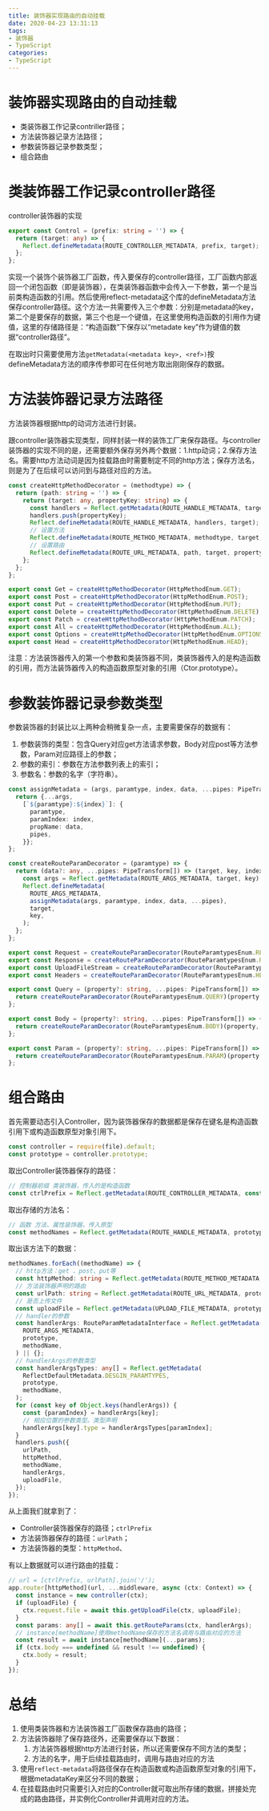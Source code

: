 ```yaml
---
title: 装饰器实现路由的自动挂载
date: 2020-04-23 13:31:13
tags:
- 装饰器
- TypeScript
categories:
- TypeScript
---
```


# 装饰器实现路由的自动挂载

- 类装饰器工作记录contriller路径；
- 方法装饰器记录方法路径；
- 参数装饰器记录参数类型；
- 组合路由

<!-- more -->

# 类装饰器工作记录controller路径

controller装饰器的实现

```typescript
export const Control = (prefix: string = '') => {
  return (target: any) => {
    Reflect.defineMetadata(ROUTE_CONTROLLER_METADATA, prefix, target);
  };
};
```

实现一个装饰个装饰器工厂函数，传入要保存的controller路径，工厂函数内部返回一个闭包函数（即是装饰器），在类装饰器函数中会传入一下参数，第一个是当前类构造函数的引用。然后使用reflect-metadata这个库的defineMetadata方法保存controller路径。这个方法一共需要传入三个参数：分别是metadata的key，第二个是要保存的数据，第三个也是一个键值，在这里使用构造函数的引用作为键值，这里的存储路径是：“构造函数”下保存以“metadate key”作为键值的数据“controller路径”。

在取出时只需要使用方法`getMetadata(<metadata key>, <ref>)`按defineMetadata方法的顺序传参即可在任何地方取出刚刚保存的数据。



# 方法装饰器记录方法路径

方法装饰器根据http的动词方法进行封装。

跟controller装饰器实现类型，同样封装一样的装饰工厂来保存路径。与controller装饰器的实现不同的是，还需要额外保存另外两个数据：1.http动词；2.保存方法名。需要http方法动词是因为挂载路由时需要制定不同的http方法；保存方法名，则是为了在后续可以访问到与路径对应的方法。

```typescript
const createHttpMethodDecorator = (methodtype) => {
  return (path: string = '') => {
    return (target: any, propertyKey: string) => {
      const handlers = Reflect.getMetadata(ROUTE_HANDLE_METADATA, target) || [];
      handlers.push(propertyKey);
      Reflect.defineMetadata(ROUTE_HANDLE_METADATA, handlers, target);
      // 设置方法
      Reflect.defineMetadata(ROUTE_METHOD_METADATA, methodtype, target, propertyKey);
      // 设置路由
      Reflect.defineMetadata(ROUTE_URL_METADATA, path, target, propertyKey);
    };
  };
};

export const Get = createHttpMethodDecorator(HttpMethodEnum.GET);
export const Post = createHttpMethodDecorator(HttpMethodEnum.POST);
export const Put = createHttpMethodDecorator(HttpMethodEnum.PUT);
export const Delete = createHttpMethodDecorator(HttpMethodEnum.DELETE);
export const Patch = createHttpMethodDecorator(HttpMethodEnum.PATCH);
export const All = createHttpMethodDecorator(HttpMethodEnum.ALL);
export const Options = createHttpMethodDecorator(HttpMethodEnum.OPTIONS);
export const Head = createHttpMethodDecorator(HttpMethodEnum.HEAD);
```

注意：方法装饰器传入的第一个参数和类装饰器不同，类装饰器传入的是构造函数的引用，而方法装饰器传入的构造函数原型对象的引用（Ctor.prototype）。



# 参数装饰器记录参数类型

参数装饰器的封装比以上两种会稍微复杂一点，主要需要保存的数据有：

1. 参数装饰的类型：包含Query对应get方法请求参数，Body对应post等方法参数，Param对应路径上的参数；
2. 参数的索引：参数在方法参数列表上的索引；
3. 参数名：参数的名字（字符串）。

```typescript
const assignMetadata = (args, paramtype, index, data, ...pipes: PipeTransform[]) => {
  return {...args,
    [`${paramtype}:${index}`]: {
      paramtype,
      paramIndex: index,
      propName: data,
      pipes,
    }};
};

const createRouteParamDecorator = (paramtype) => {
  return (data?: any, ...pipes: PipeTransform[]) => (target, key, index) => {
    const args = Reflect.getMetadata(ROUTE_ARGS_METADATA, target, key) || {};
    Reflect.defineMetadata(
      ROUTE_ARGS_METADATA,
      assignMetadata(args, paramtype, index, data, ...pipes),
      target,
      key,
    );
  };
};

export const Request = createRouteParamDecorator(RouteParamtypesEnum.REQUEST);
export const Response = createRouteParamDecorator(RouteParamtypesEnum.RESPONSE);
export const UploadFileStream = createRouteParamDecorator(RouteParamtypesEnum.FILE_STREAM);
export const Headers = createRouteParamDecorator(RouteParamtypesEnum.HEADERS);

export const Query = (property?: string, ...pipes: PipeTransform[]) => {
  return createRouteParamDecorator(RouteParamtypesEnum.QUERY)(property, ...pipes);
};

export const Body = (property?: string, ...pipes: PipeTransform[]) => {
  return createRouteParamDecorator(RouteParamtypesEnum.BODY)(property, ...pipes);
};

export const Param = (property?: string, ...pipes: PipeTransform[]) => {
  return createRouteParamDecorator(RouteParamtypesEnum.PARAM)(property, ...pipes);
};
```

# 组合路由

首先需要动态引入Controller，因为装饰器保存的数据都是保存在键名是构造函数引用下或构造函数原型对象引用下。

```typescript
const controller = require(file).default;
const prototype = controller.prototype;
```

取出Controller装饰器保存的路径：

```typescript
// 控制器前缀 类装饰器，传入的是构造函数
const ctrlPrefix = Reflect.getMetadata(ROUTE_CONTROLLER_METADATA, constructor) || '';
```



取出存储的方法名：

```typescript
// 函数 方法、属性装饰器，传入原型
const methodNames = Reflect.getMetadata(ROUTE_HANDLE_METADATA, prototype) || [];
```

取出该方法下的数据：

```typescript
methodNames.forEach((methodName) => {
  // http方法：get 、post、put等
  const httpMethod: string = Reflect.getMetadata(ROUTE_METHOD_METADATA, prototype, methodName);
  // 方法装饰器声明的路由
  const urlPath: string = Reflect.getMetadata(ROUTE_URL_METADATA, prototype, methodName) || '';
  // 是否上传文件
  const uploadFile = Reflect.getMetadata(UPLOAD_FILE_METADATA, prototype, methodName) || null;
  // handler的参数
  const handlerArgs: RouteParamMetadataInterface = Reflect.getMetadata(
    ROUTE_ARGS_METADATA,
    prototype,
    methodName,
  ) || {};
  // handlerArgs的参数类型
  const handlerArgsTypes: any[] = Reflect.getMetadata(
    ReflectDefaultMetadata.DESGIN_PARAMTYPES,
    prototype,
    methodName,
  );
  for (const key of Object.keys(handlerArgs)) {
    const {paramIndex} = handlerArgs[key];
    // 相应位置的参数类型。类型声明
    handlerArgs[key].type = handlerArgsTypes[paramIndex];
  }
  handlers.push({
    urlPath,
    httpMethod,
    methodName,
    handlerArgs,
    uploadFile,
  });
});
```

从上面我们就拿到了：

- Controller装饰器保存的路径；`ctrlPrefix`
- 方法装饰器保存的路径：`urlPath`；
- 方法装饰器的类型：`httpMethod`、

有以上数据就可以进行路由的挂载：

```typescript
// url = [ctrlPrefix, urlPath].join('/');
app.router[httpMethod](url, ...middleware, async (ctx: Context) => {
  const instance = new controller(ctx);
  if (uploadFile) {
    ctx.request.file = await this.getUploadFile(ctx, uploadFile);
  }
  const params: any[] = await this.getRouteParams(ctx, handlerArgs);
  // instance[methodName]使用methodName保存的方法名调用与路由对应的方法
  const result = await instance[methodName](...params);
  if (ctx.body === undefined && result !== undefined) {
    ctx.body = result;
  }
});
```



# 总结

1. 使用类装饰器和方法装饰器工厂函数保存路由的路径；
2. 方法装饰器除了保存路径外，还需要保存以下数据：
   1. 方法装饰器根据http方法进行封装，所以还需要保存不同方法的类型；
   2. 方法的名字，用于后续挂载路由时，调用与路由对应的方法
3. 使用`reflect-metadata`将路径保存在构造函数或构造函数原型对象的引用下，根据metadataKey来区分不同的数据；
4. 在挂载路由时只需要引入对应的Controller就可取出所存储的数据，拼接处完成的路由路径，并实例化Controller并调用对应的方法。
